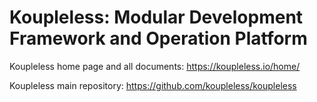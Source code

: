 # Koupleless: Modular Development Framework and Operation Platform

Koupleless home page and all documents: https://koupleless.io/home/

Koupleless main repository: https://github.com/koupleless/koupleless
